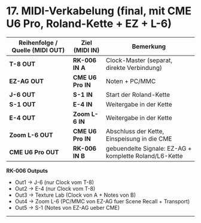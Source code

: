 # 17. MIDI-Verkabelung (final, mit CME U6 Pro, Roland-Kette + EZ + L-6)

| Reihenfolge / Quelle (MIDI OUT) | Ziel (MIDI IN) | Bemerkung |
|---|---|---|
| **T-8 OUT** | **RK-006 IN A** | Clock-Master (separat, direkte Verbindung) |
| **EZ-AG OUT** | **CME U6 Pro IN** | Noten + PC/MMC |
| **J-6 OUT** | **S-1 IN** | Start der Roland-Kette |
| **S-1 OUT** | **E-4 IN** | Weitergabe in der Kette |
| **E-4 OUT** | **Zoom L-6 IN** | Weitergabe in der Kette |
| **Zoom L-6 OUT** | **CME U6 Pro IN** | Abschluss der Kette, Einspeisung in die CME |
| **CME U6 Pro OUT** | **RK-006 IN B** | gebuendelte Signale: EZ-AG + komplette Roland/L6-Kette |

**RK-006 Outputs**
- Out1 -> J-6 (nur Clock vom T-8)
- Out2 -> E-4 (nur Clock vom T-8)
- Out3 -> Texture Lab (Clock von A + Notes von B)
- Out4 -> Zoom L-6 (PC/MMC von EZ-AG fuer Scene Recall + Transport)
- Out5 -> S-1 (Notes von EZ-AG ueber CME)

---
